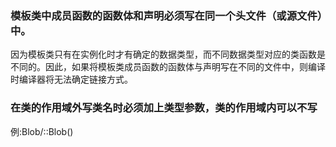 ### 模板类中成员函数的函数体和声明必须写在同一个头文件（或源文件）中。
因为模板类只有在实例化时才有确定的数据类型，而不同数据类型对应的类函数是不同的。因此，如果将模板类成员函数的函数体与声明写在不同的文件中，则编译时编译器将无法确定链接方式。  

### 在类的作用域外写类名时必须加上类型参数，类的作用域内可以不写
  例:Blob/<T>::Blob()
